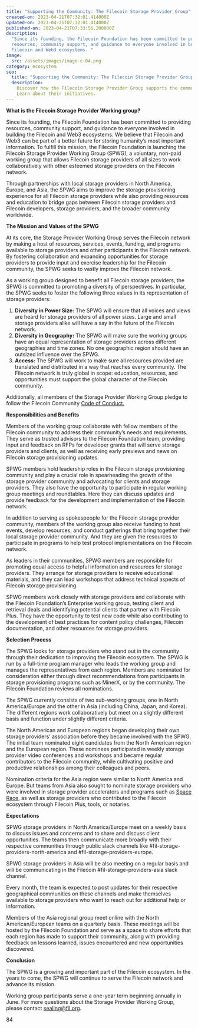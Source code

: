 ```yaml
---
title: "Supporting the Community: The Filecoin Storage Provider Group"
created-on: 2023-04-21T07:32:01.414000Z
updated-on: 2023-04-21T07:32:01.414000Z
published-on: 2023-04-21T07:33:56.200000Z
description:
  "Since its founding, the Filecoin Foundation has been committed to providing
  resources, community support, and guidance to everyone involved in building the
  Filecoin and Web3 ecosystems. "
image:
  src: /assets/images/image-c-04.png
category: ecosystem
seo:
  title: "Supporting the Community: The Filecoin Storage Provider Group"
  description:
    Discover how the Filecoin Storage Provider Group supports the community.
    Learn about their initiatives.
---
```


**What is the Filecoin Storage Provider Working group?**

Since its founding, the Filecoin Foundation has been committed to providing resources, community support, and guidance to everyone involved in building the Filecoin and Web3 ecosystems. We believe that Filecoin and Web3 can be part of a better future for storing humanity’s most important information. To fulfill this mission, the Filecoin Foundation is launching the Filecoin Storage Provider Working Group (SPWG), a voluntary, non-paid working group that allows Filecoin storage providers of all sizes to work collaboratively with other esteemed storage providers on the Filecoin network.

Through partnerships with local storage providers in North America, Europe, and Asia, the SPWG aims to improve the storage provisioning experience for all Filecoin storage providers while also providing resources and education to bridge gaps between Filecoin storage providers and Filecoin developers, storage providers, and the broader community worldwide.

**The Mission and Values of the SPWG**

At its core, the Storage Provider Working Group serves the Filecoin network by making a host of resources, services, events, funding, and programs available to storage providers and other participants in the Filecoin network. By fostering collaboration and expanding opportunities for storage providers to provide input and exercise leadership for the Filecoin community, the SPWG seeks to vastly improve the Filecoin network.

As a working group designed to benefit all Filecoin storage providers, the SPWG is committed to promoting a diversity of perspectives. In particular, the SPWG seeks to foster the following three values in its representation of storage providers:

1.  **Diversity in Power Size:** The SPWG will ensure that all voices and views are heard for storage providers of all power sizes. Large and small storage providers alike will have a say in the future of the Filecoin network.
2.  **Diversity in Geography:** The SPWG will make sure the working groups have an equal representation of storage providers across different geographies and time zones. No one geographic region should have an outsized influence over the SPWG.
3.  **Access:** The SPWG will work to make sure all resources provided are translated and distributed in a way that reaches every community. The Filecoin network is truly global in scope: education, resources, and opportunities must support the global character of the Filecoin community.

Additionally, all members of the Storage Provider Working Group pledge to follow the Filecoin Community [Code of Conduct.](https://github.com/filecoin-project/community/blob/master/CODE_OF_CONDUCT.md)

**Responsibilities and Benefits**

Members of the working group collaborate with fellow members of the Filecoin community to address their community’s needs and requirements. They serve as trusted advisors to the Filecoin Foundation team, providing input and feedback on RFPs for developer grants that will serve storage providers and clients, as well as receiving early previews and news on Filecoin storage provisioning updates.

SPWG members hold leadership roles in the Filecoin storage provisioning community and play a crucial role in spearheading the growth of the storage provider community and advocating for clients and storage providers. They also have the opportunity to participate in regular working group meetings and roundtables. Here they can discuss updates and provide feedback for the development and implementation of the Filecoin network.

In addition to serving as spokespeople for the Filecoin storage provider community, members of the working group also receive funding to host events, develop resources, and conduct gatherings that bring together their local storage provider community. And they are given the resources to participate in programs to help test protocol implementations on the Filecoin network.

As leaders in their communities, SPWG members are responsible for promoting equal access to helpful information and resources for storage providers. They arrange for storage providers to receive educational materials, and they can lead workshops that address technical aspects of Filecoin storage provisioning.

SPWG members work closely with storage providers and collaborate with the Filecoin Foundation’s Enterprise working group, testing client and retrieval deals and identifying potential clients that partner with Filecoin Plus. They have the opportunity to test new code while also contributing to the development of best practices for content policy challenges, Filecoin documentation, and other resources for storage providers.

**Selection Process**

The SPWG looks for storage providers who stand out in the community through their dedication to improving the Filecoin ecosystem. The SPWG is run by a full-time program manager who leads the working group and manages the representatives from each region. Members are nominated for consideration either through direct recommendations from participants in storage provisioning programs such as MinerX, or by the community. The Filecoin Foundation reviews all nominations.

The SPWG currently consists of two sub-working groups, one in North America/Europe and the other in Asia (including China, Japan, and Korea). The different regions work collaboratively but meet on a slightly different basis and function under slightly different criteria.

The North American and European regions began developing their own storage providers’ association before they became involved with the SPWG. The initial team nominated eight candidates from the North American region and the European region. These nominees participated in weekly storage provider video conferences and workshops and became regular contributors to the Filecoin community, while cultivating positive and productive relationships among their colleagues and peers.

Nomination criteria for the Asia region were similar to North America and Europe. But teams from Asia also sought to nominate storage providers who were involved in storage provider accelerators and programs such as [Space Race](https://spacerace.filecoin.io/), as well as storage providers who contributed to the Filecoin ecosystem through Filecoin Plus, tools, or notaries.

**Expectations**

SPWG storage providers in North America/Europe meet on a weekly basis to discuss issues and concerns and to share and discuss client opportunities. The teams then communicate more broadly with their respective communities through public slack channels like #fil-storage-providers-north-america and #fil-storage-providers-europe.

SPWG storage providers in Asia will be also meeting on a regular basis and will be communicating in the Filecoin #fil-storage-providers-asia slack channel.

Every month, the team is expected to post updates for their respective geographical communities on these channels and make themselves available to storage providers who want to reach out for additional help or information.

Members of the Asia regional group meet online with the North American/European teams on a quarterly basis. These meetings will be hosted by the Filecoin Foundation and serve as a space to share efforts that each region has made to support their community, along with providing feedback on lessons learned, issues encountered and new opportunities discovered.

**Conclusion**

The SPWG is a growing and important part of the Filecoin ecosystem. In the years to come, the SPWG will continue to serve the Filecoin network and advance its mission.

Working group participants serve a one-year term beginning annually in June. For more questions about the Storage Provider Working Group, please contact [sealing@fil.org](mailto:sealing@fil.org).

84
